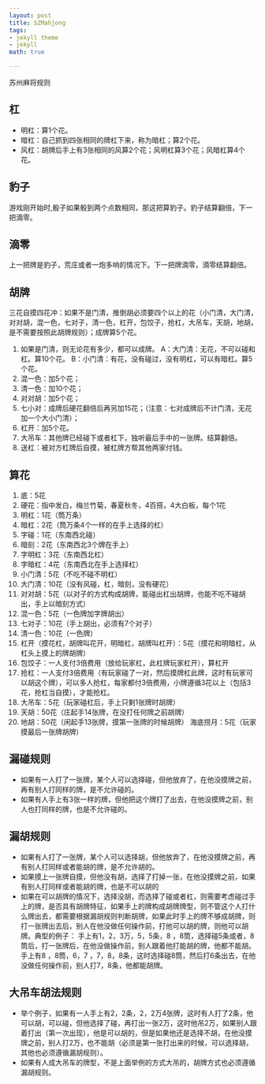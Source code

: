 ```yaml
---
layout: post
title: SZMahjong
tags: 
- jekyll theme
- jekyll
math: true

---
```

苏州麻将规则

## 杠
- 明杠：算1个花。  
- 暗杠：自己抓到四张相同的牌杠下来，称为暗杠；算2个花。
- 风杠：胡牌后手上有3张相同的风算2个花；风明杠算3个花；风暗杠算4个花。  

## 豹子 
游戏刚开始时,骰子如果骰到两个点数相同，那这把算豹子。豹子结算翻倍，下一把滴零。

## 滴零
上一把牌是豹子，荒庄或者一炮多响的情况下。下一把牌滴零，滴零结算翻倍。

## 胡牌
三花自摸四花冲：如果不是门清，推倒胡必须要四个以上的花（小门清，大门清，对对胡，混一色，七对子，清一色，杠开，包饺子，抢杠，大吊车，天胡，地胡，是不需要按照此胡牌规则）；成牌算5个花。
1. 如果是门清，则无论花有多少，都可以成牌。
    A：大门清：无花，不可以碰和杠。算10个花。
    B：小门清：有花，没有碰过，没有明杠，可以有暗杠。算5个花。
2. 混一色：加5个花；
3. 清一色：加10个花；
4. 对对胡：加5个花；
5. 七小对：成牌后硬花翻倍后再另加15花；（注意：七对成牌后不计门清，无花加一个大小门清）；
6. 杠开：加5个花。
7. 大吊车：其他牌已经碰下或者杠下，独听最后手中的一张牌。结算翻倍。
8. 送杠：被对方杠牌后自摸，被杠牌方帮其他两家付钱。


## 算花
1. 底：5花
2. 硬花：指中发白，梅兰竹菊，春夏秋冬，4百搭，4大白板，每个1花
3. 明杠：1花（筒万条）
4. 暗杠：2花（筒万条4个一样的在手上选择的杠）
5. 字碰：1花（东南西北碰）
6. 暗刻：2花（东南西北3个牌在手上）
7. 字明杠：3花（东南西北杠）
8. 字暗杠：4花（东南西北在手上选择杠）
9. 小门清：5花（不吃不碰不明杠）
10. 大门清：10花（没有风碰，杠，暗刻，没有硬花）
11. 对对胡：5花（以对子的方式构成胡牌，能碰出杠出胡牌，也能不吃不碰胡出，手上以暗刻方式）
12. 混一色：5花（一色牌加字牌胡出）
13. 七对子：10花（手上胡出，必须有7个对子）
14. 清一色：10花（一色牌）
15. 杠开（摸花杠，胡牌叫花开，明暗杠，胡牌叫杠开）：5花（摸花和明暗杠，从杠头上摸上的牌胡牌）
16. 包饺子：一人支付3倍费用（放给玩家杠，此杠牌玩家杠开），算杠开
17. 抢杠：一人支付3倍费用（有玩家碰了一对，然后摸牌杠此牌，这时有玩家可以胡这个牌），可以多人抢杠，每家都付3倍费用，小牌遵循3花以上（包括3花，抢杠当自摸），才能抢杠。
18. 大吊车：5花（玩家碰杠后，手上只剩1张牌时胡牌）
19. 天胡：50花（庄起手14张牌，在没打任何牌之前胡牌）
20. 地胡：50花（闲起手13张牌，摸第一张牌的时候胡牌）
海底捞月：5花（玩家摸最后一张牌胡牌）

## 漏碰规则
- 如果有一人打了一张牌，某个人可以选择碰，但他放弃了，在他没摸牌之前，再有别人打同样的牌，是不允许碰的。
- 如果有人手上有3张一样的牌，但他把这个牌打了出去，在他没摸牌之前，别人也打同样的牌，也是不允许碰的。

## 漏胡规则
- 如果有人打了一张牌，某个人可以选择胡，但他放弃了，在他没摸牌之前，再有别人打同样或者能胡的牌，是不允许胡的。
- 如果摸上一张牌自摸，但他没有胡，选择了打掉一张，在他没摸牌之前，如果有别人打同样或者能胡的牌，也是不可以胡的
- 如果在可以胡牌的情况下，选择没胡，而选择了碰或者杠，则需要考虑碰过手上的牌，是否具有胡牌特征，如果手上的牌构成胡牌牌型，则不管这个人打什么牌出去，都需要根据漏胡规则判断胡牌，如果此时手上的牌不够成胡牌，则打一张牌出去后，别人在他没做任何操作前，打他可以胡的牌，则他可以胡牌。典型的例子：
手上有1，2，3万，5，5条，8 ，8筒，选择碰5条或者，8筒后，打一张牌后，在他没做操作前，别人跟着他打能胡的牌，他都不能胡。
手上有8 ，8筒，6，7 ，7，8，8条，这时选择碰8筒，然后打6条出去，在他没做任何操作前，别人打7，8条，他都能胡牌。

## 大吊车胡法规则
- 举个例子，如果有一人手上有2，2条，2，2万4张牌，这时有人打了2条，他可以胡，可以碰，但他选择了碰，再打出一张2万，这时他吊2万，如果别人跟着打出（第一次出现），他是可以胡的，但是如果他还是选择不胡，在他没摸牌之前，别人打2万，也不能胡（必须是第一张打出来的时候，可以选择胡，其他也必须遵循漏胡规则）。
- 如果有人成大吊车的牌型，不是上面举例的方式大吊的，胡牌方式也必须遵循漏胡规则。